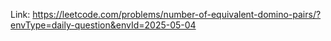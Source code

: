 Link: https://leetcode.com/problems/number-of-equivalent-domino-pairs/?envType=daily-question&envId=2025-05-04